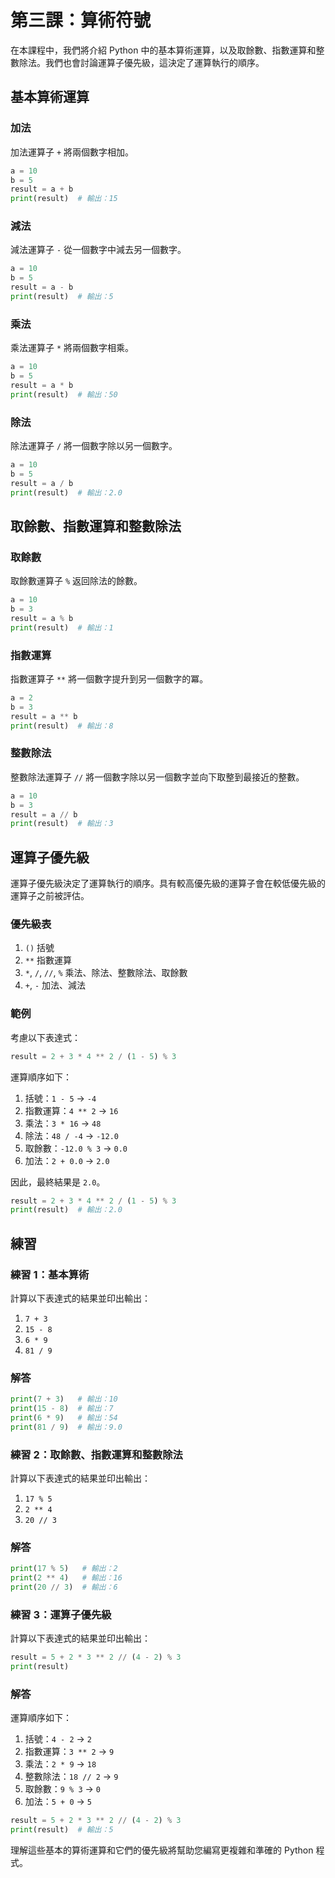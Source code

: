 # 第三課：算術符號

在本課程中，我們將介紹 Python 中的基本算術運算，以及取餘數、指數運算和整數除法。我們也會討論運算子優先級，這決定了運算執行的順序。

## 基本算術運算

### 加法
加法運算子 `+` 將兩個數字相加。
```python
a = 10
b = 5
result = a + b
print(result)  # 輸出：15
```

### 減法
減法運算子 `-` 從一個數字中減去另一個數字。
```python
a = 10
b = 5
result = a - b
print(result)  # 輸出：5
```

### 乘法
乘法運算子 `*` 將兩個數字相乘。
```python
a = 10
b = 5
result = a * b
print(result)  # 輸出：50
```

### 除法
除法運算子 `/` 將一個數字除以另一個數字。
```python
a = 10
b = 5
result = a / b
print(result)  # 輸出：2.0
```

## 取餘數、指數運算和整數除法

### 取餘數
取餘數運算子 `%` 返回除法的餘數。
```python
a = 10
b = 3
result = a % b
print(result)  # 輸出：1
```

### 指數運算
指數運算子 `**` 將一個數字提升到另一個數字的冪。
```python
a = 2
b = 3
result = a ** b
print(result)  # 輸出：8
```

### 整數除法
整數除法運算子 `//` 將一個數字除以另一個數字並向下取整到最接近的整數。
```python
a = 10
b = 3
result = a // b
print(result)  # 輸出：3
```

## 運算子優先級

運算子優先級決定了運算執行的順序。具有較高優先級的運算子會在較低優先級的運算子之前被評估。

### 優先級表
1. `()` 括號
2. `**` 指數運算
3. `*`, `/`, `//`, `%` 乘法、除法、整數除法、取餘數
4. `+`, `-` 加法、減法

### 範例
考慮以下表達式：
```python
result = 2 + 3 * 4 ** 2 / (1 - 5) % 3
```
運算順序如下：
1. 括號：`1 - 5` → `-4`
2. 指數運算：`4 ** 2` → `16`
3. 乘法：`3 * 16` → `48`
4. 除法：`48 / -4` → `-12.0`
5. 取餘數：`-12.0 % 3` → `0.0`
6. 加法：`2 + 0.0` → `2.0`

因此，最終結果是 `2.0`。

```python
result = 2 + 3 * 4 ** 2 / (1 - 5) % 3
print(result)  # 輸出：2.0
```

## 練習

### 練習 1：基本算術
計算以下表達式的結果並印出輸出：
1. `7 + 3`
2. `15 - 8`
3. `6 * 9`
4. `81 / 9`

### 解答
```python
print(7 + 3)   # 輸出：10
print(15 - 8)  # 輸出：7
print(6 * 9)   # 輸出：54
print(81 / 9)  # 輸出：9.0
```

### 練習 2：取餘數、指數運算和整數除法
計算以下表達式的結果並印出輸出：
1. `17 % 5`
2. `2 ** 4`
3. `20 // 3`

### 解答
```python
print(17 % 5)   # 輸出：2
print(2 ** 4)   # 輸出：16
print(20 // 3)  # 輸出：6
```

### 練習 3：運算子優先級
計算以下表達式的結果並印出輸出：
```python
result = 5 + 2 * 3 ** 2 // (4 - 2) % 3
print(result)
```

### 解答
運算順序如下：
1. 括號：`4 - 2` → `2`
2. 指數運算：`3 ** 2` → `9`
3. 乘法：`2 * 9` → `18`
4. 整數除法：`18 // 2` → `9`
5. 取餘數：`9 % 3` → `0`
6. 加法：`5 + 0` → `5`

```python
result = 5 + 2 * 3 ** 2 // (4 - 2) % 3
print(result)  # 輸出：5
```

理解這些基本的算術運算和它們的優先級將幫助您編寫更複雜和準確的 Python 程式。